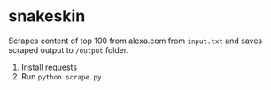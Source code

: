 # snakeskin

Scrapes content of top 100 from alexa.com from `input.txt` and saves scraped output to `/output` folder.

1. Install [requests](http://docs.python-requests.org/en/latest/index.html)
2. Run `python scrape.py`
